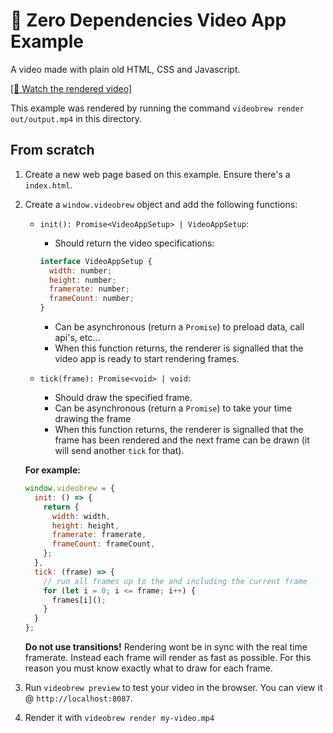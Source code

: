 # 📜 Zero Dependencies Video App Example

A video made with plain old HTML, CSS and Javascript.

[[📼 Watch the rendered video]](./out/output.mp4)

This example was rendered by running the command `videobrew render out/output.mp4` in this directory.

## From scratch

1. Create a new web page based on this example. Ensure there's a `index.html`.

2. Create a `window.videobrew` object and add the following functions:

    - `init(): Promise<VideoAppSetup> | VideoAppSetup`:
      - Should return the video specifications:
       ```js
       interface VideoAppSetup {
         width: number;
         height: number;
         framerate: number;
         frameCount: number;
       }
       ```
      - Can be asynchronous (return a `Promise`) to preload data, call api's, etc... 
      - When this function returns, the renderer is signalled that the video app is ready to start rendering frames.

    - `tick(frame): Promise<void> | void`:
      - Should draw the specified frame.
      - Can be asynchronous (return a `Promise`) to take your time drawing the frame
      - When this function returns, the renderer is signalled that the frame has been rendered and the next frame can be drawn (it will send another `tick` for that).

    **For example:**

    ```js
    window.videobrew = {
      init: () => {
        return {
          width: width,
          height: height,
          framerate: framerate,
          frameCount: frameCount,
        };
      },
      tick: (frame) => {
        // run all frames up to the and including the current frame
        for (let i = 0; i <= frame; i++) {
          frames[i]();
        }
      }
    };
    ```

   **Do not use transitions!** Rendering wont be in sync with the real time framerate. Instead each frame will render as fast as possible. For this reason you must know exactly what to draw for each frame.

3. Run `videobrew preview` to test your video in the browser. You can view it @ `http://localhost:8087`.

4. Render it with `videobrew render my-video.mp4`
